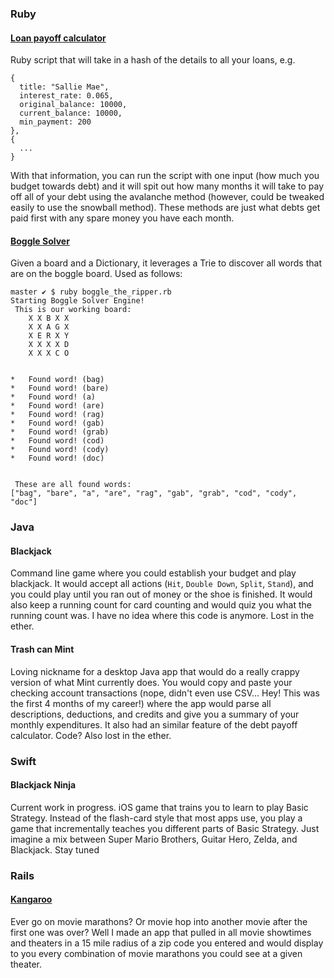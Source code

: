 ### Ruby
#### [Loan payoff calculator](https://github.com/cdpalmer/debt_payoff_calculator)
  
  Ruby script that will take in a hash of the details to all your loans, e.g. 
```
{
  title: "Sallie Mae",
  interest_rate: 0.065,
  original_balance: 10000,
  current_balance: 10000,
  min_payment: 200
},
{
  ...
}
```
   With that information, you can run the script with one input (how much you 
   budget towards debt) and it will spit out how many months it will take to pay
   off all of your debt using the avalanche method (however, could be tweaked easily
   to use the snowball method).  These methods are just what debts get paid first with
   any spare money you have each month.
   
#### [Boggle Solver](https://github.com/cdpalmer/boggle_solver)

Given a board and a Dictionary, it leverages a Trie to discover all words that are on 
the boggle board.  Used as follows:

```
master ✔ $ ruby boggle_the_ripper.rb
Starting Boggle Solver Engine!
 This is our working board:
    X X B X X
    X X A G X
    X E R X Y
    X X X X D
    X X X C O


*   Found word! (bag)
*   Found word! (bare)
*   Found word! (a)
*   Found word! (are)
*   Found word! (rag)
*   Found word! (gab)
*   Found word! (grab)
*   Found word! (cod)
*   Found word! (cody)
*   Found word! (doc)


 These are all found words:
["bag", "bare", "a", "are", "rag", "gab", "grab", "cod", "cody", "doc"]
```

### Java
#### Blackjack

Command line game where you could establish your budget and play blackjack.  It would
accept all actions (`Hit`, `Double Down`, `Split`, `Stand`), and you could play until
you ran out of money or the shoe is finished.  It would also keep a running count for
card counting and would quiz you what the running count was.  I have no idea where this
code is anymore.  Lost in the ether.

#### Trash can Mint

Loving nickname for a desktop Java app that would do a really crappy version of what
Mint currently does.  You would copy and paste your checking account transactions
(nope, didn't even use CSV... Hey! This was the first 4 months of my career!) where 
the app would parse all descriptions, deductions, and credits and give you a summary
of your monthly expenditures.  It also had an similar feature of the debt payoff calculator.
Code?  Also lost in the ether.


### Swift

#### Blackjack Ninja

Current work in progress.  iOS game that trains you to learn to play Basic Strategy.
Instead of the flash-card style that most apps use, you play a game that incrementally
teaches you different parts of Basic Strategy.  Just imagine a mix between Super Mario
Brothers, Guitar Hero, Zelda, and Blackjack.  Stay tuned

### Rails

#### [Kangaroo](https://github.com/cdpalmer/kangaroo)

Ever go on movie marathons?  Or movie hop into another movie after the first one was over?
Well I made an app that pulled in all movie showtimes and theaters in a 15 mile radius
of a zip code you entered and would display to you every combination of movie marathons
you could see at a given theater.
